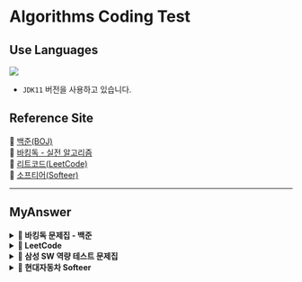 # Algorithms Coding Test

## Use Languages

<img src="https://img.shields.io/badge/-Java-red?logo=Java&logoColor=white&style=flat-square"/></a>  
- `JDK11` 버전을 사용하고 있습니다.

## Reference Site

📝 [백준(BOJ)](https://www.acmicpc.net/) </br>
📝 [바킹독 - 실전 알고리즘](https://github.com/encrypted-def/basic-algo-lecture/tree/master) </br>
📝 [리트코드(LeetCode)](https://leetcode.com/problemset/) </br>
📝 [소프티어(Softeer)](https://softeer.ai/practice) </br>

---

## MyAnswer

<details><summary><b> 🚀 바킹독 문제집 - 백준</b></summary>
<div>
<blockquote>

|  번호  |                    주제                     |                                              진행도                                               |
|:----:|:-----------------------------------------:|:----------------------------------------------------------------------------------------------:|
| 0x05 |   [스택](src/baa_kingDog/stack/README.md)   |  ![100%](https://progress-bar.dev/6/?scale=8&title=progress&width=500&color=babaca&suffix=/8)  |
| 0x06 |   [큐](src/baa_kingDog/queue/README.md)    |  ![100%](https://progress-bar.dev/3/?scale=3&title=progress&width=500&color=babaca&suffix=/3)  |
| 0x07 |   [덱](src/baa_kingDog/deque/README.md)    |  ![100%](https://progress-bar.dev/3/?scale=4&title=progress&width=500&color=babaca&suffix=/4)  |
| 0x08 |             스택의 활용(수식의 괄호 쌍)              |  ![100%](https://progress-bar.dev/0/?scale=5&title=progress&width=500&color=babaca&suffix=/5)  |
| 0x09 |   [BFS](src/baa_kingDog/bfs/README.md)    | ![100%](https://progress-bar.dev/4/?scale=30&title=progress&width=500&color=babaca&suffix=/30) |
| 0x0B | [재귀](src/baa_kingDog/recursion/README.md) | ![100%](https://progress-bar.dev/1/?scale=10&title=progress&width=500&color=babaca&suffix=/10) |
| 0x0C |                   백트래킹                    | ![100%](https://progress-bar.dev/0/?scale=20&title=progress&width=500&color=babaca&suffix=/20) |
| 0x0D |                   시뮬레이션                   | ![100%](https://progress-bar.dev/0/?scale=61&title=progress&width=500&color=babaca&suffix=/61) |
| 0x0E |                   정렬 I                    |  ![100%](https://progress-bar.dev/0/?scale=8&title=progress&width=500&color=babaca&suffix=/8)  |
| 0x0F |                   정렬 II                   |  ![100%](https://progress-bar.dev/0/?scale=9&title=progress&width=500&color=babaca&suffix=/9)  |
| 0x10 |                다이나믹 프로그래밍                 | ![100%](https://progress-bar.dev/0/?scale=44&title=progress&width=500&color=babaca&suffix=/44) |
| 0x11 |                    그리디                    | ![100%](https://progress-bar.dev/0/?scale=17&title=progress&width=500&color=babaca&suffix=/17) |
| 0x12 |                    수학                     | ![100%](https://progress-bar.dev/0/?scale=39&title=progress&width=500&color=babaca&suffix=/39) |
| 0x13 |                   이분탐색                    | ![100%](https://progress-bar.dev/0/?scale=21&title=progress&width=500&color=babaca&suffix=/21) |
| 0x14 |                   투 포인터                   | ![100%](https://progress-bar.dev/0/?scale=11&title=progress&width=500&color=babaca&suffix=/11) |
| 0x15 |                    해시                     | ![100%](https://progress-bar.dev/0/?scale=10&title=progress&width=500&color=babaca&suffix=/10) |
| 0x16 |                 이진 검색 트리                  |  ![100%](https://progress-bar.dev/0/?scale=7&title=progress&width=500&color=babaca&suffix=/7)  |
| 0x17 |                  우선순위 큐                   |  ![100%](https://progress-bar.dev/0/?scale=8&title=progress&width=500&color=babaca&suffix=/8)  |
</blockquote>
</div>
</details>

<details><summary><b> 🚀 LeetCode </b></summary>
<div>
<h3> Array </h3>
<blockquote>

|  번호  |                        주제                         | 난이도 |
|:----:|:-------------------------------------------------:|:---:|
| 0001 | [Two Sum](https://leetcode.com/problems/two-sum/) | `easy`|

</blockquote>

<h3> Linked List </h3>
<blockquote>

|  번호  |                                     주제                                      | 난이도 |
|:----:|:---------------------------------------------------------------------------:|:---:|
| 0206 | [Reverse a Linked List](https://leetcode.com/problems/reverse-linked-list/) | `easy`|

</blockquote>
</div>
</details>


<details><summary><b> 🚀 삼성 SW 역량 테스트 문제집</b></summary>
<div>
<blockquote>
  <ul>
    <li><a href='https://github.com/IToriginal/AlgorithmCT/blob/main/src/baekjoon/%EC%82%BC%EC%84%B1A%ED%98%95/%EC%8B%9C%ED%97%98%EA%B0%90%EB%8F%85_13458/Main.java'>BOJ13458 - 시험 감독</a> : 수학, 사칙연산</li>
    <li><a href='https://github.com/IToriginal/AlgorithmCT/blob/main/src/baekjoon/%EC%82%BC%EC%84%B1A%ED%98%95/%EC%A3%BC%EC%82%AC%EC%9C%84%EA%B5%B4%EB%A6%AC%EA%B8%B0_14499/Main.java'>BOJ14499 - 주사위 굴리기</a> : 구현, 시뮬레이션 </li>
    <li><a href='https://github.com/IToriginal/AlgorithmCT/blob/main/src/baekjoon/%EC%82%BC%EC%84%B1A%ED%98%95/%ED%87%B4%EC%82%AC_14501/Main.java'>BOJ14501 - 퇴사</a> : 백트래킹(Backtracking)</li>
  </ul>
</blockquote>
</div>
</details>

<details><summary><b> 🚀 현대자동차 Softeer </b></summary>
<div>
<blockquote>
  <ul>
    <li><a href='https://softeer.ai/practice/6283'>Level2 - 8단 변속기</a> : 구현</li>
    <li><a href='https://softeer.ai/practice/6280'>Level2 - 지도 자동 구축</a> : 구현</li>
    <li><a href='https://softeer.ai/practice/6282'>Level2 - 장애물 인식 프로그램</a> : BFS</li>
    <li><a href='https://softeer.ai/practice/6284'>Level2 - 바이러스</a> : 구현</li>
    <li><a href='https://softeer.ai/practice/6270'>Level2 - GBC</a> : 구현</li>
    <li><a href='https://softeer.ai/practice/6269'>Level2 - 비밀 메뉴</a> : 구현</li>
    <li><a href='https://softeer.ai/practice/6294'>Level3 - 성적평균</a> : 구현</li>
  </ul>
</blockquote>
</div>
</details>

